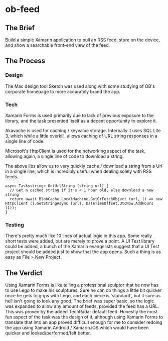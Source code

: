 # ob-feed

## The Brief
Build a simple Xamarin application to pull an RSS feed, store on the device, and show a searchable front-end view of the feed. 

## The Process
### Design
The Mac design tool Sketch was used along with some studying of OB's corporate homepage to more accurately brand the app.

### Tech
Xamarin Forms is used primarily due to lack of previous exposure to the library, and the task presented itself as a decent opportunity to explore it.

Akavache is used for caching / keyvalue storage. Internally it uses SQL Lite 3, which while a little overkill, allows caching of URL string responses in a single line of code.

Microsoft's HttpClient is used for the networking aspect of the task, allowing again, a single line of code to download a string.

The above libs allow us to very quickly cache / download a string from a Url in a single line, which is incredibly useful when dealing solely with RSS feeds.
```
async Task<string> GetUrlString (string url) {
  // Get a cached string if it's < 1 hour old, else download a new string
  return await BlobCache.LocalMachine.GetOrFetchObject (url, () => new HttpClient ().GetStringAsync (url), DateTimeOffset.UtcNow.AddHours (1));
}
```

### Testing
There's pretty much like 10 lines of actual logic in this app. Some really short tests were added, but are merely to prove a point.
A UI Test library could be added, a bunch of the Xamarin evangelists suggest that a UI Test project should be added just to show that the app opens. Such a thing is as easy as File > New Project.

## The Verdict
Using Xamarin Forms is like telling a professional sculptor that he now has to use Lego to make his sculptures. Sure he can do things a little bit quicker once he gets to grips with Lego, and each piece is 'standard', but it sure as hell isn't going to look any good.
The brief was super basic, so the logic was expanded to allow any amount of feeds, provided the feed has a URL. This was proven by the added TechRadar default feed.
Honestly the most fun aspect of the task was the design of it, although using Xamarin Forms to translate that into an app proved difficult enough for me to consider redoing the app using Xamarin.Android / Xamarin.iOS which would have been quicker and looked/performed/felt better.
